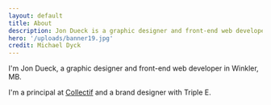 ```yaml
---
layout: default
title: About
description: Jon Dueck is a graphic designer and front-end web developer and founder of Collectif.
hero: '/uploads/banner19.jpg'
credit: Michael Dyck
---
```


I'm Jon Dueck, a graphic designer and front-end web developer in Winkler, MB.

I'm a principal at [Collectif](https://collectif.co) and a brand designer with Triple E.
